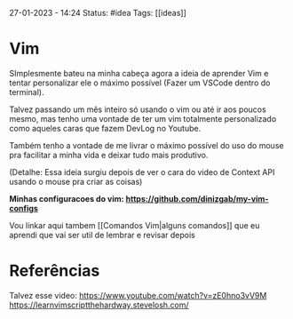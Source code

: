 27-01-2023 - 14:24
Status: #idea
Tags: [[ideas]]

# Vim
SImplesmente bateu na minha cabeça agora a ideia de aprender Vim e tentar personalizar ele o máximo possível (Fazer um VSCode dentro do terminal).

Talvez passando um mês inteiro só usando o vim ou até ir aos poucos mesmo, mas tenho uma vontade de ter um vim totalmente personalizado como aqueles caras que fazem DevLog no Youtube.

Também tenho a vontade de me livrar o máximo possível do uso do mouse pra facilitar a minha vida e deixar tudo mais produtivo.

(Detalhe: Essa ideia surgiu depois de ver o cara do video de Context API usando o mouse pra criar as coisas)

**Minhas configuracoes do vim: https://github.com/dinizgab/my-vim-configs**

Vou linkar aqui tambem [[Comandos Vim|alguns comandos]] que eu aprendi que vai ser util de lembrar e revisar depois

# Referências


Talvez esse video:
https://www.youtube.com/watch?v=zE0hno3vV9M
https://learnvimscriptthehardway.stevelosh.com/


